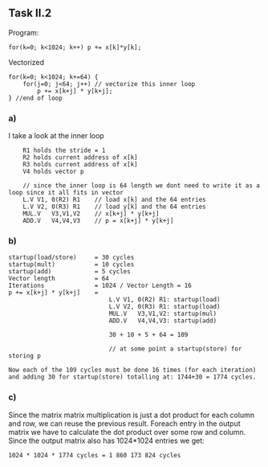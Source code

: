 ## Task II.2

Program:
    
    for(k=0; k<1024; k++) p += x[k]*y[k];

Vectorized

    for(k=0; k<1024; k+=64) {
        for(j=0; j<64; j++) // vectorize this inner loop
            p += x[k+j] * y[k+j];
    } //end of loop


### a)

I take a look at the inner loop

        R1 holds the stride = 1
        R2 holds current address of x[k]
        R3 holds current address of x[k]
        V4 holds vector p
        
        // since the inner loop is 64 length we dont need to write it as a loop since it all fits in vector
        L.V V1, 0(R2) R1    // load x[k] and the 64 entries 
        L.V V2, 0(R3) R1    // load y[k] and the 64 entries 
        MUL.V   V3,V1,V2    // x[k+j] * y[k+j] 
        ADD.V   V4,V4,V3    // p = x[k+j] * y[k+j]

### b)

    startup(load/store)     = 30 cycles
    startup(mult)           = 10 cycles
    startup(add)            = 5 cycles
    Vector length           = 64
    Iterations              = 1024 / Vector Length = 16
    p += x[k+j] * y[k+j]    = 
                                L.V V1, 0(R2) R1: startup(load)
                                L.V V2, 0(R3) R1: startup(load)
                                MUL.V   V3,V1,V2: startup(mul)
                                ADD.V   V4,V4,V3: startup(add)
                                
                                30 + 10 + 5 + 64 = 109

                                // at some point a startup(store) for storing p

    Now each of the 109 cycles must be done 16 times (for each iteration) and adding 30 for startup(store) totalling at: 1744+30 = 1774 cycles.

### c)
Since the matrix matrix multiplication is just a dot product for each column and row, we can reuse the previous result.
Foreach entry in the output matrix we have to calculate the dot product over some row and column. Since the output matrix also has 1024*1024 entries we get: 
    
    1024 * 1024 * 1774 cycles = 1 860 173 824 cycles
    
